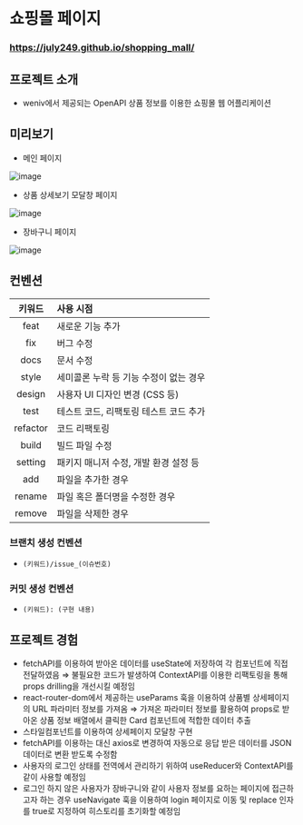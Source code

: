 # 쇼핑몰 페이지

### https://july249.github.io/shopping_mall/

## 프로젝트 소개

- weniv에서 제공되는 OpenAPI 상품 정보를 이용한 쇼핑몰 웹 어플리케이션

## 미리보기

- 메인 페이지

![image](https://user-images.githubusercontent.com/90930391/210039658-b9512dfa-c4e6-4982-8b12-4e3f7c3277c4.png)

- 상품 상세보기 모달창 페이지

![image](https://user-images.githubusercontent.com/90930391/210039687-a6331364-822e-4925-9fcd-364425c16ba7.png)

- 장바구니 페이지

![image](https://user-images.githubusercontent.com/90930391/210039710-e4ac2860-d84c-4808-a292-7f12cc33ff76.png)

## 컨벤션

|  키워드  | 사용 시점                              |
| :------: | :------------------------------------- |
|   feat   | 새로운 기능 추가                       |
|   fix    | 버그 수정                              |
|   docs   | 문서 수정                              |
|  style   | 세미콜론 누락 등 기능 수정이 없는 경우 |
|  design  | 사용자 UI 디자인 변경 (CSS 등)         |
|   test   | 테스트 코드, 리팩토링 테스트 코드 추가 |
| refactor | 코드 리팩토링                          |
|  build   | 빌드 파일 수정                         |
| setting  | 패키지 매니저 수정, 개발 환경 설정 등  |
|  add  | 파일을 추가한 경우                     |
|  rename  | 파일 혹은 폴더명을 수정한 경우         |
|  remove  | 파일을 삭제한 경우                     |

### 브랜치 생성 컨벤션

- `(키워드)/issue_(이슈번호)`

### 커밋 생성 컨벤션

- `(키워드): (구현 내용)`

## 프로젝트 경험

- fetchAPI를 이용하여 받아온 데이터를 useState에 저장하여 각 컴포넌트에 직접 전달하였음
  ⇒ 불필요한 코드가 발생하여 ContextAPI를 이용한 리팩토링을 통해 props drilling을 개선시킬 예정임
- react-router-dom에서 제공하는 useParams 훅을 이용하여 상품별 상세페이지의 URL 파라미터 정보를 가져옴
  ⇒ 가져온 파라미터 정보를 활용하여 props로 받아온 상품 정보 배열에서 클릭한 Card 컴포넌트에 적합한 데이터 추출
- 스타일컴포넌트를 이용하여 상세페이지 모달창 구현
- fetchAPI를 이용하는 대신 axios로 변경하여 자동으로 응답 받은 데이터를 JSON 데이터로 변환 받도록 수정함
- 사용자의 로그인 상태를 전역에서 관리하기 위하여 useReducer와 ContextAPI를 같이 사용할 예정임
- 로그인 하지 않은 사용자가 장바구니와 같이 사용자 정보를 요하는 페이지에 접근하고자 하는 경우 useNavigate 훅을 이용하여 login 페이지로 이동 및 replace 인자를 true로 지정하여 히스토리를 초기화할 예정임
